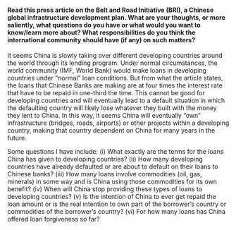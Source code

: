 #### Read this press article on the Belt and Road Initiative (BRI), a Chinese global infrastructure development plan. What are your thoughts, or more saliently, what questions do you have or what would you want to know/learn more about? What responsibilities do you think the international community should have (if any) on such matters? 

It seems China is slowly taking over different developing countries around the world through its lending program.  Under normal circumstances, the world community (IMF, World Bank) would make loans in developing countries under “normal” loan conditions.  But from what the article states, the loans that Chinese Banks are making are at four times the interest rate that have to be repaid in one-third the time.  This cannot be good for developing countries and will eventually lead to a default situation in which the defaulting country will likely lose whatever they built with the money they lent to China.  In this way, it seems China will eventually “own” infrastructure (bridges, roads, airports) or other projects within a developing country, making that country dependent on China for many years in the future.

Some questions I have include:  (i) What exactly are the terms for the loans China has given to developing countries?  (ii) How many developing countries have already defaulted or are about to default on their loans to Chinese banks?  (iii) How many loans involve commodities (oil, gas, minerals) in some way and is China using those commodities for its own benefit?  (iv) When will China stop providing these types of loans to developing countries?  (v) Is the intention of China to ever get repaid the loan amount or is the real intention to own part of the borrower’s country or commodities of the borrower’s country?  (vi) For how many loans has China offered loan forgiveness so far?
